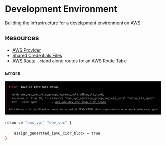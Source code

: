 # Development Environment 

Building the infrastructure for a development environment on AWS

## Resources
- [AWS Provider](https://registry.terraform.io/providers/hashicorp/aws/latest/docs)
- [Shared Credentials Files](https://registry.terraform.io/providers/hashicorp/aws/latest/docs#shared_credentials_files)
- [AWS Route](https://registry.terraform.io/providers/hashicorp/aws/latest/docs/resources/route) - stand alone routes for an AWS Route Table


### Errors
![Invalid Attribute Error](./assets/invalid_attribute_error.png)

```sh
resource "aws_vpc" "dev_vpc" {
    ...
    assign_generated_ipv6_cidr_block = true
}
```
